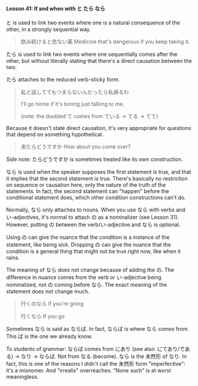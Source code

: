 #### Lesson 41: If and when with と たら なら

と is used to link two events where one is a natural consequence of the other, in a strongly sequential way.

> 飲み続けると危ない薬 Medicine that's dangerous if you keep taking it.

たら is used to link two events where one sequentially comes after the other, but without literally stating that there's a direct causation between the two.

たら attaches to the reduced verb-sticky form.

> 私と話しててもつまらないんだったら私帰るわ
>
> I'll go home if it's boring just talking to me.
>
> (note: the doubled て comes from ている -> てる -> てて)

Because it doesn't state direct causation, it's very appropriate for questions that depend on something hypothetical.

> 来たらどうですか How about you come over?

<div class="warning">
Side note: たらどうですか is sometimes treated like its own construction.
</div>

なら is used when the speaker supposes the first statement is true, and that it implies that the second statement is true. There's basically no restriction on sequence or causation here, only the nature of the truth of the statements. In fact, the second statement can "happen" before the conditional statement does, which other condition constructions can't do.

Normally, なら only attaches to nouns. When you use なら with verbs and い-adjectives, it's normal to attach の as a nominalizer (see Lesson 31). However, putting の between the verb/い-adjective and なら is optional.

Using の can give the nuance that the condition is a instance of the statement, like being sick. Dropping の can give the nuance that the condition is a general thing that might not be true right now, like when it rains.

The meaning of なら does not change because of adding the の. The difference in nuance comes from the verb or い-adjective being nominalized, not の coming before なら. The exact meaning of the statement does not change much.

> 行くのなら If you're going
>
> 行くなら If you go

Sometimes なら is said as ならば. In fact, ならば is where なら comes from. This ば is the one we already know.

<div class="warning">
To students of grammar: ならば comes from にあり (see also: にてあり/である) -> なり -> ならば. Not from なる (become). なら is the 未然形 of なり. In fact, this is one of the reasons I didn't call the 未然形 form "imperfective": it's a misnomer. And "irrealis" overreaches. "None such" is at worst meaningless.
</div>
